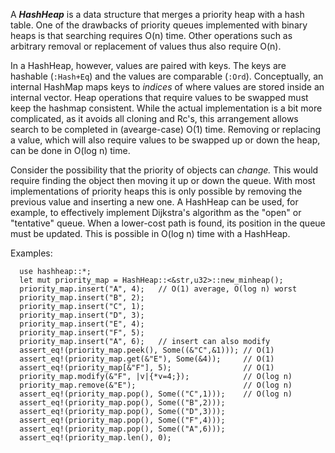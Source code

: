 A ***HashHeap*** is a data structure that merges a priority heap with
a hash table.  One of the drawbacks of priority queues implemented with
binary heaps is that searching requires O(n) time. Other operations
such as arbitrary removal or replacement of values thus also require O(n).
<br>

In a HashHeap, however, values are paired with keys. The keys are
hashable (`:Hash+Eq`) and the values are comparable (`:Ord`).
Conceptually, an internal HashMap maps keys to *indices* of where
values are stored inside an internal vector. Heap operations that
require values to be swapped must keep the hashmap consistent.
While the actual implementation is a bit more complicated, as it avoids
all cloning and Rc's, this arrangement allows search to be completed in
(avearge-case) O(1) time.  Removing or replacing a value, which will
also require values to be swapped up or down the heap, can be done in
O(log n) time.
<br>

Consider the possibility that the priority of objects can *change.*
This would require finding the object then moving it up or down the
queue.  With most implementations of priority heaps this is only
possible by removing the previous value and inserting a new one.
A HashHeap can be used, for example, to effectively implement Dijkstra's
algorithm as the "open" or "tentative" queue.  When a lower-cost path
is found, its position in the queue must be updated.  This is possible
in O(log n) time with a HashHeap.

Examples:

```
  use hashheap::*;
  let mut priority_map = HashHeap::<&str,u32>::new_minheap();
  priority_map.insert("A", 4);   // O(1) average, O(log n) worst
  priority_map.insert("B", 2);
  priority_map.insert("C", 1);
  priority_map.insert("D", 3);
  priority_map.insert("E", 4);
  priority_map.insert("F", 5);
  priority_map.insert("A", 6);   // insert can also modify
  assert_eq!(priority_map.peek(), Some((&"C",&1))); // O(1)
  assert_eq!(priority_map.get(&"E"), Some(&4));     // O(1)
  assert_eq!(priority_map[&"F"], 5);                // O(1)
  priority_map.modify(&"F", |v|{*v=4;});            // O(log n)
  priority_map.remove(&"E");                        // O(log n)
  assert_eq!(priority_map.pop(), Some(("C",1)));    // O(log n)
  assert_eq!(priority_map.pop(), Some(("B",2)));
  assert_eq!(priority_map.pop(), Some(("D",3)));
  assert_eq!(priority_map.pop(), Some(("F",4)));    
  assert_eq!(priority_map.pop(), Some(("A",6)));    
  assert_eq!(priority_map.len(), 0);
```
